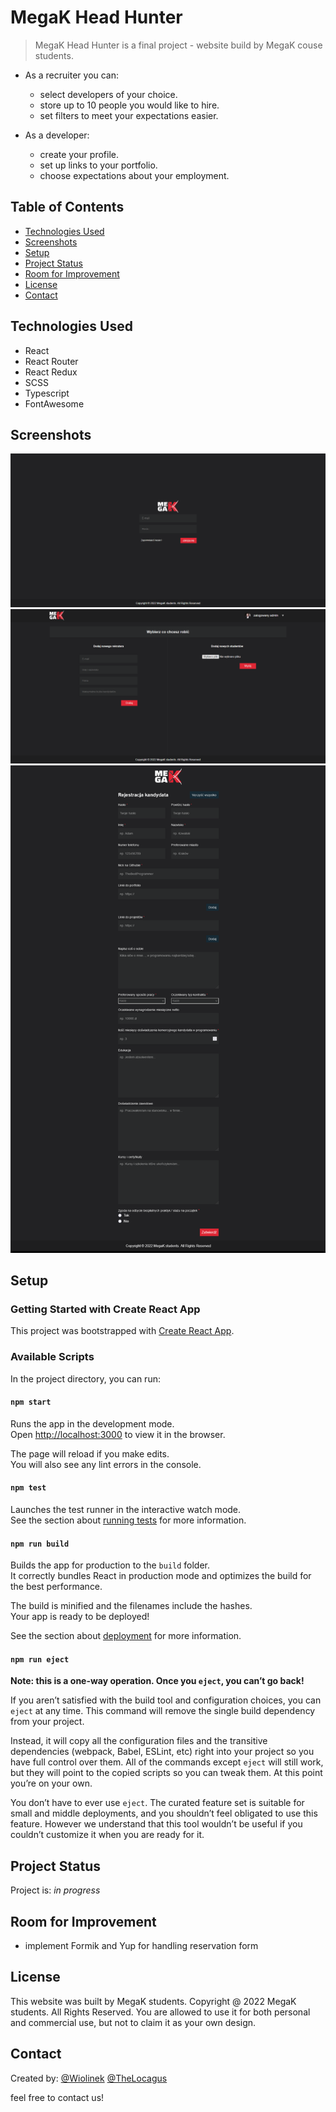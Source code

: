 # MegaK Head Hunter

> MegaK Head Hunter is a final project - website build by MegaK couse students.

* As a recruiter you can:
  - select developers of your choice.
  - store up to 10 people you would like to hire.
  - set filters to meet your expectations easier.

* As a developer:
  - create your profile.
  - set up links to your portfolio.
  - choose expectations about your employment.


## Table of Contents

- [Technologies Used](#technologies-used)
- [Screenshots](#screenshots)
- [Setup](#setup)
- [Project Status](#project-status)
- [Room for Improvement](#room-for-improvement)
- [License](#license)
- [Contact](#contact)

## Technologies Used

- React
- React Router
- React Redux
- SCSS
- Typescript
- FontAwesome

## Screenshots

![](public/images/login.PNG)
![](public/images/admin.PNG)
![](public/images/registration.png)

## Setup

### Getting Started with Create React App

This project was bootstrapped with [Create React App](https://github.com/facebook/create-react-app).

### Available Scripts

In the project directory, you can run:

#### `npm start`

Runs the app in the development mode.\
Open [http://localhost:3000](http://localhost:3000) to view it in the browser.

The page will reload if you make edits.\
You will also see any lint errors in the console.

#### `npm test`

Launches the test runner in the interactive watch mode.\
See the section about [running tests](https://facebook.github.io/create-react-app/docs/running-tests) for more information.

#### `npm run build`

Builds the app for production to the `build` folder.\
It correctly bundles React in production mode and optimizes the build for the best performance.

The build is minified and the filenames include the hashes.\
Your app is ready to be deployed!

See the section about [deployment](https://facebook.github.io/create-react-app/docs/deployment) for more information.

#### `npm run eject`

**Note: this is a one-way operation. Once you `eject`, you can’t go back!**

If you aren’t satisfied with the build tool and configuration choices, you can `eject` at any time. This command will remove the single build dependency from your project.

Instead, it will copy all the configuration files and the transitive dependencies (webpack, Babel, ESLint, etc) right into your project so you have full control over them. All of the commands except `eject` will still work, but they will point to the copied scripts so you can tweak them. At this point you’re on your own.

You don’t have to ever use `eject`. The curated feature set is suitable for small and middle deployments, and you shouldn’t feel obligated to use this feature. However we understand that this tool wouldn’t be useful if you couldn’t customize it when you are ready for it.

## Project Status

Project is: _in progress_

## Room for Improvement

- implement Formik and Yup for handling reservation form

## License

This website was built by MegaK students.
Copyright @ 2022 MegaK students. All Rights Reserved.
You are allowed to use it for both personal and commercial use, but not to claim it as your own design.

## Contact

Created by:
[@Wiolinek](https://github.com/Wiolinek)
[@TheLocagus](https://github.com/TheLocagus)

feel free to contact us!
